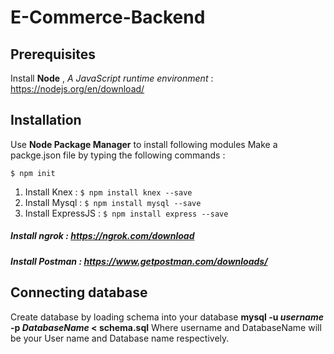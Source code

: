 # E-Commerce-Backend

## Prerequisites
Install **Node** , *A JavaScript runtime environment* : https://nodejs.org/en/download/

## Installation
Use **Node Package Manager** to install following modules
  Make a packge.json file by typing the following commands : 
    
    $ npm init
  1. Install Knex : `$ npm install knex --save`
  2. Install Mysql : `$ npm install mysql --save`
  3. Install ExpressJS : `$ npm install express --save`
  
  ##### Install ngrok : https://ngrok.com/download
  ##### Install Postman : https://www.getpostman.com/downloads/
  
 ## Connecting database
 Create database by loading schema into your database
 **mysql -u *username* -p *DatabaseName* < schema.sql**
 Where username and DatabaseName will be your User name and Database name respectively.
